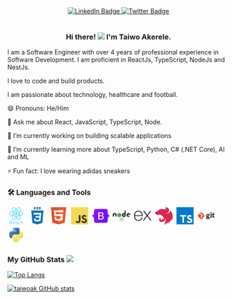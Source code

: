 
<div align="center" id="badges">
  <a href="https://www.linkedin.com/in/taiwo-akerele-7901b4162/">
    <img src="https://img.shields.io/badge/LinkedIn-blue?style=for-the-badge&logo=linkedin&logoColor=white" alt="LinkedIn Badge"/>
  </a>
  <a href="https://twitter.com/td_akerele">
    <img src="https://img.shields.io/badge/Twitter-blue?style=for-the-badge&logo=twitter&logoColor=white" alt="Twitter Badge"/>
  </a>
</div>

<div align="center">
    <img src="https://komarev.com/ghpvc/?username=taiwoak&style=flat-square&color=blue" alt=""/>
</div>

<h3 align="center">Hi there! <img src="https://media.giphy.com/media/hvRJCLFzcasrR4ia7z/giphy.gif" width="30px"/>  I'm Taiwo Akerele. </h3>

I am a Software Engineer with over 4 years of professional experience in Software Development. I am proficient in ReactJs, TypeScript, NodeJs and NestJs.

I love to code and build products.

I am passionate about technology, healthcare and football.

😄 Pronouns: He/Him

💬 Ask me about React, JavaScript, TypeScript, Node.

🔭 I’m currently working on building scalable applications

🌱 I’m currently learning more about TypeScript, Python, C# (.NET Core), AI and ML

⚡ Fun fact: I love wearing adidas sneakers

### :hammer_and_wrench: Languages and Tools


<div>
  <img src="https://github.com/devicons/devicon/blob/master/icons/react/react-original-wordmark.svg" title="React" alt="React" width="40" height="40"/>&nbsp;
  <img src="https://github.com/devicons/devicon/blob/master/icons/css3/css3-plain-wordmark.svg"  title="CSS3" alt="CSS" width="40" height="40"/>&nbsp;
  <img src="https://github.com/devicons/devicon/blob/master/icons/html5/html5-original.svg" title="HTML5" alt="HTML" width="40" height="40"/>&nbsp;
  <img src="https://github.com/devicons/devicon/blob/master/icons/javascript/javascript-original.svg" title="JavaScript" alt="JavaScript" width="40" height="40"/>&nbsp;
  <img src="https://github.com/devicons/devicon/blob/master/icons/bootstrap/bootstrap-original.svg" title="Bootstrap" **alt="Bootstrap" width="40" height="40"/>&nbsp;
  <img src="https://github.com/devicons/devicon/blob/master/icons/nodejs/nodejs-original-wordmark.svg" title="NodeJS" alt="NodeJS" width="40" height="40"/>&nbsp;
  <img src="https://github.com/devicons/devicon/blob/master/icons/express/express-original.svg" title="Express" alt="Express" width="40" height="40"/>&nbsp;
  <img src="https://github.com/devicons/devicon/blob/master/icons/nestjs/nestjs-original.svg" title="NestJS"  alt="NestJS" width="40" height="40"/>&nbsp;
  <img src="https://github.com/devicons/devicon/blob/master/icons/typescript/typescript-original.svg" title="TypeScript" **alt="TypeScript" width="40" height="40"/>&nbsp;
  <img src="https://github.com/devicons/devicon/blob/master/icons/git/git-original-wordmark.svg" title="Git" **alt="Git" width="40" height="40"/>&nbsp;
  <img src="https://github.com/devicons/devicon/blob/master/icons/python/python-original.svg" title="Python" **alt="Python" width="40" height="40"/>&nbsp;
</div>

### My GitHub Stats <img src = "https://i.pinimg.com/originals/65/c4/f4/65c4f452571be1261e9c623f7da488ac.gif" width = 32px> 
<!--[![GitHub Streak](https://streak-stats.demolab.com/?user=taiwoak&theme=dark)](https://git.io/streak-stats) -->

[![Top Langs](https://github-readme-stats.vercel.app/api/top-langs/?username=taiwoak&layout=compact&theme=vision-friendly-dark)](https://github.com/anuraghazra/github-readme-stats)

[![taiwoak GitHub stats](https://github-readme-stats.vercel.app/api?username=taiwoak&count_private=true&show_icons=true&theme=radical&hide_border=true)](#!)


<!--
**taiwoak/taiwoak** is a ✨ _special_ ✨ repository because its `README.md` (this file) appears on your GitHub profile.

Here are some ideas to get you started:

- 🔭 I’m currently working on ...
- 🌱 I’m currently learning ...
- 👯 I’m looking to collaborate on ...
- 🤔 I’m looking for help with ...
- 💬 Ask me about ...
- 📫 How to reach me: ...
- 😄 Pronouns: ...
- ⚡ Fun fact: ...
-->
